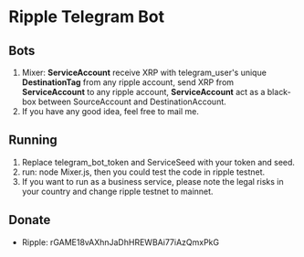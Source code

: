 # Ripple Telegram Bot

## Bots
1. Mixer: **ServiceAccount** receive XRP with telegram_user's unique **DestinationTag** from any ripple account, send XRP from **ServiceAccount** to any ripple account, **ServiceAccount** act as a black-box between SourceAccount and DestinationAccount.
2. If you have any good idea, feel free to mail me.

## Running
1. Replace telegram_bot_token and ServiceSeed with your token and seed.
2. run: node Mixer.js, then you could test the code in ripple testnet.
3. If you want to run as a business service, please note the legal risks in your country and change ripple testnet to mainnet.

## Donate
- Ripple: rGAME18vAXhnJaDhHREWBAi77iAzQmxPkG
